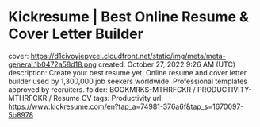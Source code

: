# Kickresume | Best Online Resume & Cover Letter Builder

cover: https://d1civoyjepycei.cloudfront.net/static/img/meta/meta-general.1b0472a58d18.png
created: October 27, 2022 9:26 AM (UTC)
description: Create your best resume yet. Online resume and cover letter builder used by 1,300,000 job seekers worldwide. Professional templates approved by recruiters.
folder: BOOKMRKS-MTHRFCKR / PRODUCTIVITY-MTHRFCKR / Resume CV
tags: Productivity
url: https://www.kickresume.com/en?tap_a=74981-376a6f&tap_s=1670097-5b8978